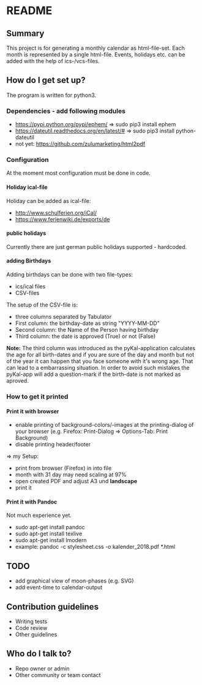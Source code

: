 # README #

## Summary
This project is for generating a monthly calendar as html-file-set. Each month is represented by a single html-file.
Events, holidays etc. can be added with the help of ics-/vcs-files.

## How do I get set up? ###

The program is written for python3.

### Dependencies - add following modules

* https://pypi.python.org/pypi/ephem/ => sudo pip3 install ephem
* https://dateutil.readthedocs.org/en/latest/# => sudo pip3 install python-dateutil
* not yet: https://github.com/zulumarketing/html2pdf

### Configuration

At the moment most configuration must be done in code.

#### Holiday ical-file

Holiday can be added as ical-file: 
- http://www.schulferien.org/iCal/
- https://www.ferienwiki.de/exports/de

#### public holidays

Currently there are just german public holidays supported - hardcoded.

#### adding Birthdays

Adding birthdays can be done with two file-types:

* ics/ical files
* CSV-files

The setup of the CSV-file is:

* three columns separated by Tabulator
* First column: the birthday-date as string "YYYY-MM-DD"
* Second column: the Name of the Person having birthday
* Third column: the date is approved (True) or not (False)

**Note:** The third column was introduced as the pyKal-application calculates the age for all birth-dates and if you are sure of the day and month but not of the year it can happen that you face someone with it's wrong age. That can lead to a embarrassing situation. In order to avoid such mistakes the pyKal-app will add a question-mark if the birth-date is not marked as aproved.


### How to get it printed

#### Print it with browser
* enable printing of background-colors/-images at the printing-dialog of your browser (e.g. Firefox: Print-Dialog => Options-Tab: Print Background)
* disable printing header/footer

=> my Setup:
* print from browser (Firefox) in into file
* month with 31 day may need scaling at 97%
* open created PDF and adjust A3 und **landscape**
* print it

#### Print it with Pandoc
Not much experience yet.
* sudo apt-get install pandoc
* sudo apt-get install texlive
* sudo apt-get install lmodern
* example: pandoc -c stylesheet.css -o kalender_2018.pdf *.html

## TODO

* add graphical view of moon-phases (e.g. SVG)
* add event-time to calendar-output

## Contribution guidelines ###

* Writing tests
* Code review
* Other guidelines

## Who do I talk to? ###

* Repo owner or admin
* Other community or team contact
